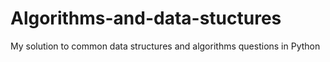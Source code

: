 # Algorithms-and-data-stuctures
My solution to common data structures and algorithms questions in Python
